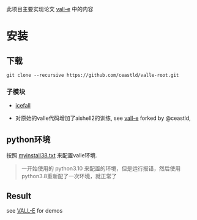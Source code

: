 此项目主要实现论文 [vall-e](https://arxiv.org/abs/2301.02111) 中的内容

# 安装

## 下载
```
git clone --recursive https://github.com/ceastld/valle-root.git
```

### 子模块
* [icefall](https://github.com/k2-fsa/icefall.git)

* 对原始的valle代码增加了aishell2的训练, see [vall-e](https://github.com/ceastld/vall-e.git) forked by @ceastld, 


## python环境
按照 [myinstall38.txt](./myinstall38.txt) 来配置valle环境.
> 一开始使用的 python3.10 来配置的环境，但是运行报错，然后使用python3.8重新配了一次环境，就正常了


## Result
see [VALL-E](https://ceastld.github.io/valle-root/) for demos
